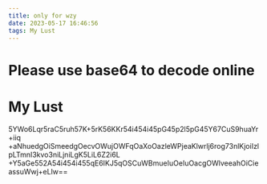 ```yaml
---
title: only for wzy
date: 2023-05-17 16:46:56
tags: My Lust
---
```

# Please use base64 to decode online
[base64]:https://www.toolhelper.cn/EncodeDecode/Base64EncodeDecode
# My Lust
5YWo6Lqr5raC5ruh57K+5rK56KKr54i454i45pG45p2l5pG45Y67CuS9huaYr+iiq
+aNhuedgOiSmeedgOecvOWujOWFqOaXoOazleWPjeaKlwrlj6rog73nlKjoiIzlpLTmnI3kvo3niLjniLgK5LiL6Z2i6L
+Y5aGe552A54i454i455qE6IKJ5qOSCuWBmueIuOeIuOacgOWlveeahOiCieassuWwj+eLlw==